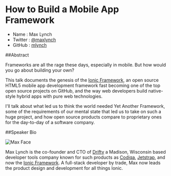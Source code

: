 # How to Build a Mobile App Framework

* Name      : Max Lynch
* Twitter   : [@maxlynch](https://twitter.com/maxlynch)
* GitHub    : [mlynch](https://github.com/mlynch)

##Abstract

Frameworks are all the rage these days, especially in mobile. But how would you go about building your own?

This talk documents the genesis of the [Ionic Framework](http://ionicframework.com/), an open source HTML5 mobile app development framework fast becoming one of the top open source projects on GitHub, and the way web developers build native-style hybrid apps with pure web technologies.

I'll talk about what led us to think the world needed Yet Another Framework, some of the requirements of our mental state that led us to take on such a huge project, and how open source products compare to proprietary ones for the day-to-day of a software company.

##Speaker Bio

![Max Face](https://pbs.twimg.com/profile_images/453989974036074496/C1Xduidh.jpeg)

Max Lynch is the co-founder and CTO of [Drifty](http://drifty.com/) a Madison, Wisconsin based developer tools company known for such products as [Codiqa](http://codiqa.com/), [Jetstrap](http://jetstrap.com/), and now the [Ionic Framework](http://ionicframework.com/). A full-stack developer by trade, Max now leads the product design and development for all things Ionic.
